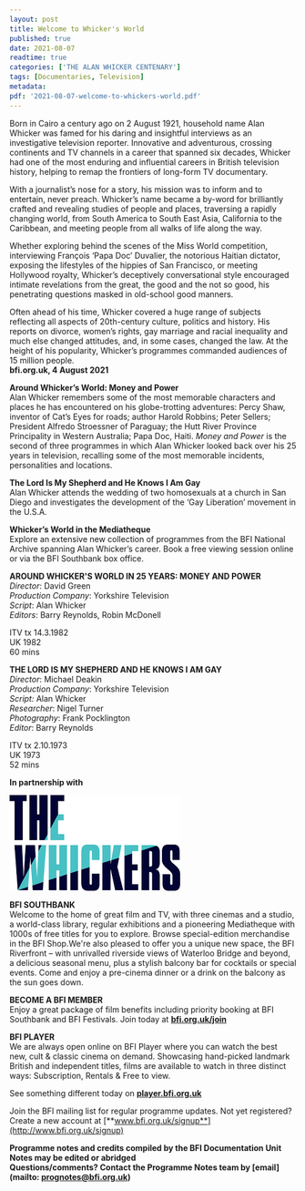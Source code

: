 ```yaml
---
layout: post
title: Welcome to Whicker's World
published: true
date: 2021-08-07
readtime: true
categories: ['THE ALAN WHICKER CENTENARY']
tags: [Documentaries, Television]
metadata: 
pdf: '2021-08-07-welcome-to-whickers-world.pdf'
---
```


Born in Cairo a century ago on 2 August 1921, household name Alan Whicker was famed for his daring and insightful interviews as an investigative television reporter. Innovative and adventurous, crossing continents and TV channels in a career that spanned six decades, Whicker had one of the most enduring and influential careers in British television history, helping to remap the frontiers of long-form TV documentary.

With a journalist’s nose for a story, his mission was to inform and to entertain, never preach. Whicker’s name became a by-word for brilliantly crafted and revealing studies of people and places, traversing a rapidly changing world, from South America to South East Asia, California to the Caribbean, and meeting people from all walks of life along the way.

Whether exploring behind the scenes of the Miss World competition, interviewing François ‘Papa Doc’ Duvalier, the notorious Haitian dictator, exposing the lifestyles of the hippies of San Francisco, or meeting Hollywood royalty, Whicker’s deceptively conversational style encouraged intimate revelations from the great, the good and the not so good, his penetrating questions masked in old-school good manners.

Often ahead of his time, Whicker covered a huge range of subjects reflecting all aspects of 20th-century culture, politics and history. His reports on divorce, women’s rights, gay marriage and racial inequality and much else changed attitudes, and, in some cases, changed the law. At the height of his popularity, Whicker’s programmes commanded audiences of 15 million people.<br>
**bfi.org.uk, 4 August 2021**<br>

**Around Whicker’s World: Money and Power**<br>
Alan Whicker remembers some of the most memorable characters and places he has encountered on his globe-trotting adventures: Percy Shaw, inventor of Cat’s Eyes for roads; author Harold Robbins; Peter Sellers; President Alfredo Stroessner of Paraguay; the Hutt River Province Principality in Western Australia; Papa Doc, Haiti. _Money and Power_ is the second of three programmes in which Alan Whicker looked back over his 25 years in television, recalling some of the most memorable incidents, personalities and locations.<br>

**The Lord Is My Shepherd and He Knows I Am Gay**<br>
Alan Whicker attends the wedding of two homosexuals at a church in  San Diego and investigates the development of the ‘Gay Liberation’ movement in the U.S.A.<br>

**Whicker’s World in the Mediatheque**<br>
Explore an extensive new collection of programmes from the BFI National Archive spanning Alan Whicker’s career. Book a free viewing session online or via the BFI Southbank box office.<br>


**AROUND WHICKER'S WORLD IN 25 YEARS: MONEY AND POWER**<br>
_Director_: David Green  
_Production Company_: Yorkshire Television  
_Script_: Alan Whicker  
_Editors_: Barry Reynolds, Robin McDonell<br>

ITV tx 14.3.1982<br>
UK 1982<br>
60 mins<br>


**THE LORD IS MY SHEPHERD AND HE KNOWS I AM GAY**<br>
_Director_: Michael Deakin  
_Production Company_: Yorkshire Television  
_Script:_ Alan Whicker  
_Researcher_: Nigel Turner  
_Photography_: Frank Pocklington  
_Editor_: Barry Reynolds<br>

ITV tx 2.10.1973<br> 
UK 1973<br>
52 mins<br>

**In partnership with**<br>

<img style="float: left;" src="/img/whickers.png">
<br><br><br><br><br><br><br><br><br><br>

**BFI SOUTHBANK**  
Welcome to the home of great film and TV, with three cinemas and a studio, a world-class library, regular exhibitions and a pioneering Mediatheque with 1000s of free titles for you to explore. Browse special-edition merchandise in the BFI Shop.We&#39;re also pleased to offer you a unique new space, the BFI Riverfront – with unrivalled riverside views of Waterloo Bridge and beyond, a delicious seasonal menu, plus a stylish balcony bar for cocktails or special events. Come and enjoy a pre-cinema dinner or a drink on the balcony as the sun goes down.  

**BECOME A BFI MEMBER**  
Enjoy a great package of film benefits including priority booking at BFI Southbank and BFI Festivals. Join today at [**bfi.org.uk/join**](http://www.bfi.org.uk/join)  

**BFI PLAYER**  
 We are always open online on BFI Player where you can watch the best new, cult &amp; classic cinema on demand. Showcasing hand-picked landmark British and independent titles, films are available to watch in three distinct ways: Subscription, Rentals &amp; Free to view.  

See something different today on [**player.bfi.org.uk**](https://player.bfi.org.uk)  

Join the BFI mailing list for regular programme updates. Not yet registered? Create a new account at [**www.bfi.org.uk/signup**](http://www.bfi.org.uk/signup)

**Programme notes and credits compiled by the BFI Documentation Unit  
Notes may be edited or abridged  
Questions/comments? Contact the Programme Notes team by [email](mailto: prognotes@bfi.org.uk)**
